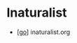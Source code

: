 # Inaturalist

- [[go]] inaturalist.org


[//begin]: # "Autogenerated link references for markdown compatibility"
[go]: go "Go"
[//end]: # "Autogenerated link references"